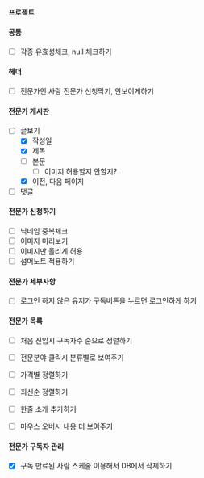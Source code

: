 #### 프로젝트

#### 공통
- [ ] 각종 유효성체크, null 체크하기

#### 헤더
- [ ] 전문가인 사람 전문가 신청막기, 안보이게하기

#### 전문가 게시판
- [ ] 글보기
	- [x] 작성일
	- [x] 제목
	- [ ] 본문
		- [ ] 이미지 허용할지 안할지?
	- [x] 이전, 다음 페이지
- [ ] 댓글

#### 전문가 신청하기
- [ ] 닉네임 중복체크
- [ ] 이미지 미리보기
- [ ] 이미지만 올리게 허용
- [ ] 섬머노트 적용하기

#### 전문가 세부사항
- [ ] 로그인 하지 않은 유저가 구독버튼을 누르면 로그인하게 하기

#### 전문가 목록
- [ ] 처음 진입시 구독자수 순으로 정렬하기
- [ ] 전문분야 클릭시 분류별로 보여주기
- [ ] 가격별 정렬하기
- [ ] 최신순 정렬하기
- [ ] 한줄 소개 추가하기
- [ ] 마우스 오버시 내용 더 보여주기





#### 전문가 구독자 관리
- [x] 구독 만료된 사람 스케줄 이용해서 DB에서 삭제하기


